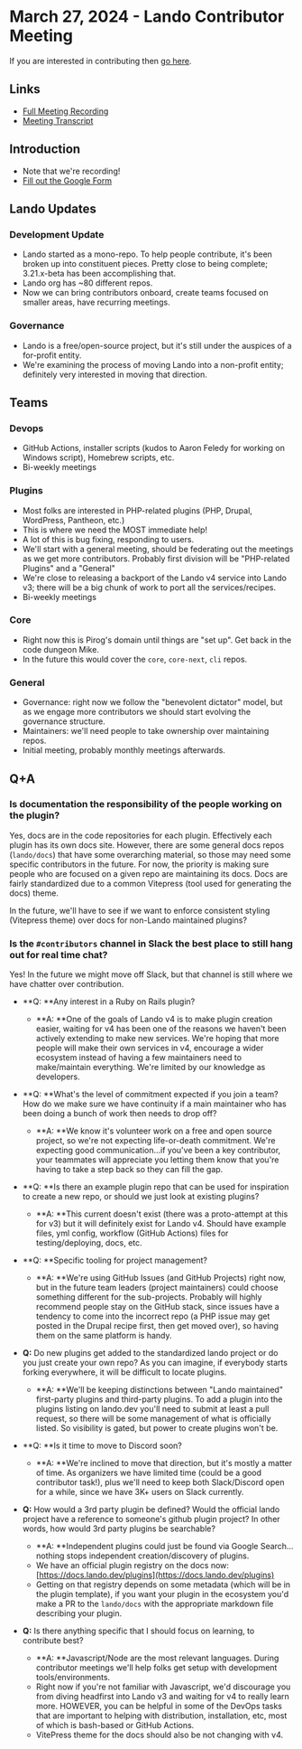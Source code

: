 
#  March 27, 2024 - Lando Contributor Meeting

If you are interested in contributing then [go here](./index.md#getting-started).

<YouTube id="PmUahn-J-To" />

## Links

* [Full Meeting Recording](https://drive.google.com/file/d/1a4953iNuJwqZICYfkjrxzG0YhIsfCr1U/view?userstoinvite=none)
* [Meeting Transcript](https://docs.google.com/document/d/1R5GW9-gwrw_tYaCd8GDu-9EN8FLk845yeYcdglHph2s)

## Introduction

* Note that we're recording!
* [Fill out the Google Form](https://docs.google.com/forms/d/1vdDhmHqg7lS540eCrMR4MQO6DT4nfAsl-z8JRcnnmSI)

## Lando Updates

### Development Update

* Lando started as a mono-repo. To help people contribute, it's been broken up into constituent pieces. Pretty close to being complete; 3.21.x-beta has been accomplishing that.
* Lando org has ~80 different repos.
* Now we can bring contributors onboard, create teams focused on smaller areas, have recurring meetings.

### Governance

* Lando is a  free/open-source project, but it's still under the auspices of a for-profit entity.
* We're examining the process of moving Lando into a non-profit entity; definitely very interested in moving that direction.

## Teams

### Devops

* GitHub Actions, installer scripts (kudos to Aaron Feledy for working on Windows script), Homebrew scripts, etc.
* Bi-weekly meetings

### Plugins

* Most folks are interested in PHP-related plugins (PHP, Drupal, WordPress, Pantheon, etc.)
* This is where we need the MOST immediate help!
* A lot of this is  bug fixing, responding to users.
* We'll start with a general meeting, should be federating out the meetings as we get more contributors. Probably first division will be "PHP-related Plugins" and a "General"
* We're close to releasing a backport of the Lando v4 service into Lando v3; there will be a big chunk of work to port all the services/recipes.
* Bi-weekly meetings

### Core

* Right now this is Pirog's domain until things are "set up". Get back in the code dungeon Mike.
* In the future this would cover the `core`, `core-next`, `cli` repos.

### General

* Governance: right now we follow the "benevolent dictator" model, but as we engage more contributors we should start evolving the governance structure.
* Maintainers: we'll need people to take ownership over maintaining repos.
* Initial meeting, probably monthly meetings afterwards.

## Q+A

### Is documentation the responsibility of the people working on the plugin?

Yes, docs are in the code repositories for each plugin. Effectively each plugin has its own docs site. However, there are some general docs repos (`lando/docs`) that have some overarching material, so those may need some specific contributors in the future. For now, the priority is making sure people who are focused on a given repo are maintaining its docs. Docs are fairly standardized due to a common Vitepress (tool used for generating the docs) theme.

In the future, we'll have to see if we want to enforce consistent styling (Vitepress theme) over docs for non-Lando maintained plugins?

### Is the `#contributors` channel in Slack the best place to still hang out for real time chat?

Yes! In the future we might move off Slack, but that channel is still where we have chatter over contribution.

* **Q: **Any interest in a Ruby on Rails plugin?
    * **A: **One of the goals of Lando v4 is to make plugin creation easier, waiting for v4 has been one of the reasons we haven't been actively extending to make new services. We're hoping that more people will make their own services in v4, encourage a wider ecosystem instead of having a few maintainers need to make/maintain everything. We're limited by our knowledge as developers.

* **Q: **What's the level of commitment expected if you join a team? How do we make sure we have continuity if a main maintainer who has been doing a bunch of work then needs to drop off?
    * **A: **We know it's volunteer work on a free and open source project, so we're not expecting life-or-death commitment. We're expecting good communication…if you've been a key contributor, your teammates will appreciate you letting them know that you're having to take a step back so they can fill the gap.

* **Q: **Is there an example plugin repo that can be used for inspiration to create a new repo, or should we just look at existing plugins?
    * **A: **This current doesn't exist (there was a proto-attempt at this for v3) but it will definitely exist for Lando v4. Should have example files, yml config, workflow (GitHub Actions) files for testing/deploying, docs, etc.

* **Q: **Specific tooling for project management?
    * **A: **We're using GitHub Issues (and GitHub Projects) right now, but in the future team leaders (project maintainers) could choose something different for the sub-projects. Probably will highly recommend people stay on the GitHub stack, since issues have a tendency to come into the incorrect repo (a PHP issue may get posted in the Drupal recipe first, then get moved over), so having them on the same platform is handy.

* **Q:** Do new plugins get added to the standardized lando project or do you just create your own repo?  As you can imagine, if everybody starts
forking everywhere, it will be difficult to locate plugins.
    * **A: **We'll be keeping distinctions between "Lando maintained" first-party plugins and third-party plugins. To add a plugin into the plugins listing on lando.dev you'll need to submit at least a pull request, so there will be some management of what is officially listed. So visibility is gated, but power to create plugins won't be.

* **Q: **Is it time to move to Discord soon?
    * **A: **We're inclined to move that direction, but it's mostly a matter of time. As organizers we have limited time (could be a good contributor task!), plus we'll need to keep both Slack/Discord open for a while, since we have 3K+ users on Slack currently.

* **Q:** How would a 3rd party plugin be defined?  Would the official lando project have a reference to someone's github plugin project?  In other words, how would 3rd party plugins be searchable?
    * **A: **Independent plugins could just be found via Google Search…nothing stops independent creation/discovery of plugins.
    * We have an official plugin registry on the docs now: [https://docs.lando.dev/plugins](https://docs.lando.dev/plugins)
    * Getting on that registry depends on some metadata (which will be in the plugin template), if you want your plugin in the ecosystem you'd make a PR to the `lando/docs` with the appropriate markdown file describing your plugin.

* **Q:** Is there anything specific that I should focus on learning, to contribute best?
    * **A: **Javascript/Node are the most relevant languages. During contributor meetings we'll help folks get setup with development tools/environments.
    * Right now if you're not familiar with Javascript, we'd discourage you from diving headfirst into Lando v3 and waiting for v4 to really learn more. HOWEVER, you can be helpful in some of the DevOps tasks that are important to helping with distribution, installation, etc, most of which is bash-based or GitHub Actions.
    * VitePress theme for the docs should also be not changing with v4.
